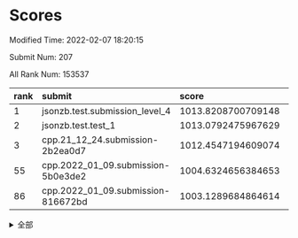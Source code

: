 # Scores

Modified Time: 2022-02-07 18:20:15

Submit Num: 207

All Rank Num: 153537

| rank |               submit               |       score        |       sigma        | pk_num |
| :--- | :--------------------------------- | :----------------- | :----------------- | :----- |
| 1    | jsonzb.test.submission_level_4     | 1013.8208700709148 | 0.7970918490522722 | 2963   |
| 2    | jsonzb.test.test_1                 | 1013.0792475967629 | 0.8326496228905254 | 2966   |
| 3    | cpp.21_12_24.submission-2b2ea0d7   | 1012.4547194609074 | 0.7745233090899888 | 2967   |
| 55   | cpp.2022_01_09.submission-5b0e3de2 | 1004.6324656384653 | 0.7117708340639164 | 2966   |
| 86   | cpp.2022_01_09.submission-816672bd | 1003.1289684864614 | 0.7195798923021782 | 2968   |


<details>
<summary>全部</summary>

| rank |                 submit                 |       score        |       sigma        | pk_num |
| :--- | :------------------------------------- | :----------------- | :----------------- | :----- |
| 1    | jsonzb.test.submission_level_4         | 1013.8208700709148 | 0.7970918490522722 | 2963   |
| 2    | jsonzb.test.test_1                     | 1013.0792475967629 | 0.8326496228905254 | 2966   |
| 3    | cpp.21_12_24.submission-2b2ea0d7       | 1012.4547194609074 | 0.7745233090899888 | 2967   |
| 4    | gobigger.level_3.submission_level_3_18 | 1012.1110711786607 | 0.7820213282448223 | 2967   |
| 5    | gobigger.level_3.submission_level_3_30 | 1011.3446138021183 | 0.7860739530349938 | 2965   |
| 6    | gobigger.level_3.submission_level_3_25 | 1011.1636169727705 | 0.7831717425455557 | 2970   |
| 7    | gobigger.level_3.submission_level_3_29 | 1011.1061425127191 | 0.770721000615594  | 2962   |
| 8    | gobigger.level_3.submission_level_3_24 | 1010.9223182903886 | 0.7754337235178173 | 2968   |
| 9    | gobigger.level_3.submission_level_3_20 | 1010.8456102609732 | 0.7575496037343676 | 2969   |
| 10   | gobigger.level_3.submission_level_3_48 | 1010.8341447937775 | 0.7608040214076343 | 2966   |
| 11   | gobigger.level_3.submission_level_3_1  | 1010.7433734503243 | 0.767494426219738  | 2967   |
| 12   | gobigger.level_3.submission_level_3_5  | 1010.4237257735344 | 0.7660073650812417 | 2965   |
| 13   | gobigger.level_3.submission_level_3_36 | 1010.3774499402128 | 0.7481424633200622 | 2966   |
| 14   | gobigger.level_3.submission_level_3_46 | 1010.2777148976768 | 0.7471889706470962 | 2959   |
| 15   | gobigger.level_3.submission_level_3_8  | 1010.2607628919235 | 0.7654668701558192 | 2964   |
| 16   | gobigger.level_3.submission_level_3_9  | 1010.2488151423448 | 0.747396134898259  | 2963   |
| 17   | gobigger.level_3.submission_level_3_45 | 1010.1955881488308 | 0.7659441730842653 | 2961   |
| 18   | gobigger.level_3.submission_level_3_35 | 1010.1609924550178 | 0.7490950294448877 | 2964   |
| 19   | gobigger.level_3.submission_level_3_27 | 1010.1510394682913 | 0.7702094194661141 | 2965   |
| 20   | gobigger.level_3.submission_level_3_3  | 1010.1033326829652 | 0.7470511727282996 | 2962   |
| 21   | gobigger.level_3.submission_level_3_34 | 1010.0779927519283 | 0.7726337451577994 | 2968   |
| 22   | gobigger.level_3.submission_level_3_23 | 1010.0684168538958 | 0.7548656318508752 | 2966   |
| 23   | gobigger.level_3.submission_level_3_13 | 1010.0661622488258 | 0.740323947614313  | 2968   |
| 24   | gobigger.level_3.submission_level_3_32 | 1010.0529584667187 | 0.7609990453210704 | 2968   |
| 25   | gobigger.level_3.submission_level_3_31 | 1010.0288760524644 | 0.7753608221834535 | 2970   |
| 26   | gobigger.level_3.submission_level_3_7  | 1009.9710051732887 | 0.7678470668007192 | 2964   |
| 27   | gobigger.level_3.submission_level_3_14 | 1009.9298032237006 | 0.7436499270413587 | 2964   |
| 28   | gobigger.level_3.submission_level_3_16 | 1009.8492292630574 | 0.734602094233683  | 2965   |
| 29   | gobigger.level_3.submission_level_3_42 | 1009.8022296773795 | 0.7435168674854918 | 2968   |
| 30   | gobigger.level_3.submission_level_3_22 | 1009.7651477862994 | 0.7801282124323461 | 2967   |
| 31   | gobigger.level_3.submission_level_3_26 | 1009.6985037868095 | 0.7667148395649914 | 2967   |
| 32   | gobigger.level_3.submission_level_3_11 | 1009.692921417668  | 0.7661202899573666 | 2964   |
| 33   | gobigger.level_3.submission_level_3_33 | 1009.6577307531858 | 0.7586901094534592 | 2969   |
| 34   | gobigger.level_3.submission_level_3_15 | 1009.5597313963641 | 0.7490616462145983 | 2967   |
| 35   | gobigger.level_3.submission_level_3_39 | 1009.4967560994684 | 0.7708447654431627 | 2962   |
| 36   | gobigger.level_3.submission_level_3_38 | 1009.4364667803679 | 0.7599933953639489 | 2971   |
| 37   | gobigger.level_3.submission_level_3_19 | 1009.422167208559  | 0.7657165123351233 | 2969   |
| 38   | gobigger.level_3.submission_level_3_44 | 1009.4188729627429 | 0.7473889862618118 | 2969   |
| 39   | gobigger.level_3.submission_level_3_49 | 1009.404290871005  | 0.7366958126460752 | 2969   |
| 40   | gobigger.level_3.submission_level_3_37 | 1009.3478244033207 | 0.744096883568779  | 2968   |
| 41   | gobigger.level_3.submission_level_3_2  | 1009.3157726239067 | 0.7553815754550145 | 2967   |
| 42   | gobigger.level_3.submission_level_3_6  | 1009.3141790772145 | 0.7372827228060441 | 2968   |
| 43   | gobigger.level_3.submission_level_3_40 | 1009.2942543185878 | 0.7417716554947095 | 2974   |
| 44   | gobigger.level_3.submission_level_3_10 | 1009.2665382624485 | 0.733388233961787  | 2969   |
| 45   | gobigger.level_3.submission_level_3_4  | 1009.131979463327  | 0.7637622942967727 | 2970   |
| 46   | gobigger.level_3.submission_level_3_0  | 1008.9078656126118 | 0.7288321309163341 | 2967   |
| 47   | gobigger.level_3.submission_level_3_47 | 1008.7487087977793 | 0.7462460743317121 | 2965   |
| 48   | gobigger.level_3.submission_level_3_17 | 1008.7137883803827 | 0.7350575498482967 | 2971   |
| 49   | gobigger.level_3.submission_level_3_28 | 1008.6532445120058 | 0.736547956946437  | 2969   |
| 50   | gobigger.level_3.submission_level_3_21 | 1008.4724828883942 | 0.7273956587496009 | 2968   |
| 51   | gobigger.level_3.submission_level_3_41 | 1008.2729703340343 | 0.7436894128627284 | 2969   |
| 52   | gobigger.level_3.submission_level_3_43 | 1008.1378481847078 | 0.7388079539754653 | 2967   |
| 53   | gobigger.level_3.submission_level_3_12 | 1008.0882448273405 | 0.7429051827818235 | 2971   |
| 54   | gobigger.level_1.submission_level_1_29 | 1004.6408032763333 | 0.712840287300563  | 2967   |
| 55   | cpp.2022_01_09.submission-5b0e3de2     | 1004.6324656384653 | 0.7117708340639164 | 2966   |
| 56   | gobigger.level_1.submission_level_1_21 | 1004.6080849137178 | 0.7112134563328744 | 2971   |
| 57   | gobigger.level_1.submission_level_1_2  | 1004.6067716500331 | 0.7244870577357267 | 2965   |
| 58   | gobigger.level_1.submission_level_1_1  | 1004.4195978428584 | 0.7198824900634896 | 2967   |
| 59   | gobigger.level_1.submission_level_1_12 | 1004.395531445606  | 0.7239045086861453 | 2969   |
| 60   | gobigger.level_1.submission_level_1_11 | 1004.2574439890171 | 0.7082537004583008 | 2973   |
| 61   | gobigger.level_1.submission_level_1_34 | 1004.2166774850105 | 0.7139097582610434 | 2967   |
| 62   | gobigger.level_1.submission_level_1_44 | 1004.1162792370843 | 0.713310308438832  | 2966   |
| 63   | gobigger.level_1.submission_level_1_17 | 1003.9199070102594 | 0.7218328127215909 | 2966   |
| 64   | gobigger.level_1.submission_level_1_7  | 1003.9095294156193 | 0.7358834242078981 | 2972   |
| 65   | gobigger.level_1.submission_level_1_24 | 1003.8948798245241 | 0.709810003993438  | 2969   |
| 66   | gobigger.level_1.submission_level_1_39 | 1003.8650771609036 | 0.715499178165485  | 2964   |
| 67   | gobigger.level_1.submission_level_1_26 | 1003.7972983112372 | 0.713379438533517  | 2970   |
| 68   | gobigger.level_1.submission_level_1_25 | 1003.7957699477291 | 0.721406869627776  | 2966   |
| 69   | gobigger.level_1.submission_level_1_8  | 1003.7012809926954 | 0.7089859722299593 | 2967   |
| 70   | gobigger.level_1.submission_level_1_30 | 1003.6058419761268 | 0.7251836950148942 | 2970   |
| 71   | gobigger.level_1.submission_level_1_6  | 1003.5856539481308 | 0.7104483117646506 | 2967   |
| 72   | gobigger.level_1.submission_level_1_15 | 1003.4938570797775 | 0.7068638473586467 | 2963   |
| 73   | gobigger.level_1.submission_level_1_46 | 1003.4823697641646 | 0.7171733225422408 | 2971   |
| 74   | gobigger.level_1.submission_level_1_13 | 1003.428328789659  | 0.7052938995377425 | 2965   |
| 75   | gobigger.level_1.submission_level_1_41 | 1003.4265889027657 | 0.7126944429883295 | 2963   |
| 76   | gobigger.level_1.submission_level_1_35 | 1003.3793208220293 | 0.7200286989476922 | 2965   |
| 77   | gobigger.level_1.submission_level_1_4  | 1003.3580598487491 | 0.7114493635946408 | 2968   |
| 78   | gobigger.level_1.submission_level_1_14 | 1003.314792654636  | 0.7223904976420422 | 2965   |
| 79   | gobigger.level_1.submission_level_1_48 | 1003.2982077172696 | 0.7112536690459214 | 2972   |
| 80   | gobigger.level_1.submission_level_1_42 | 1003.2636659436814 | 0.7133775782764372 | 2967   |
| 81   | gobigger.level_1.submission_level_1_49 | 1003.2476094015436 | 0.7133447720807496 | 2960   |
| 82   | gobigger.level_1.submission_level_1_16 | 1003.1864917124706 | 0.7176873492091973 | 2970   |
| 83   | gobigger.level_1.submission_level_1_38 | 1003.1804189980094 | 0.7169659253235954 | 2965   |
| 84   | gobigger.level_1.submission_level_1_37 | 1003.1668654883495 | 0.7190904009049559 | 2969   |
| 85   | gobigger.level_1.submission_level_1_22 | 1003.1346744004517 | 0.7195868762957803 | 2962   |
| 86   | cpp.2022_01_09.submission-816672bd     | 1003.1289684864614 | 0.7195798923021782 | 2968   |
| 87   | gobigger.level_1.submission_level_1_9  | 1003.087106613526  | 0.7118147249929057 | 2965   |
| 88   | gobigger.level_1.submission_level_1_23 | 1003.0709003055871 | 0.7193257685069416 | 2970   |
| 89   | gobigger.level_1.submission_level_1_3  | 1003.0532021994517 | 0.7132908332161947 | 2967   |
| 90   | gobigger.level_1.submission_level_1_18 | 1003.0482802313791 | 0.7184407023412251 | 2966   |
| 91   | gobigger.level_1.submission_level_1_5  | 1003.001099614181  | 0.7174869913472146 | 2965   |
| 92   | gobigger.level_1.submission_level_1_47 | 1002.967498246679  | 0.7144707535306021 | 2969   |
| 93   | gobigger.level_1.submission_level_1_28 | 1002.8912371942523 | 0.7056771384837036 | 2962   |
| 94   | gobigger.level_1.submission_level_1_40 | 1002.8863045536133 | 0.7141419794712925 | 2967   |
| 95   | gobigger.level_1.submission_level_1_36 | 1002.8777919537165 | 0.7108489089771121 | 2966   |
| 96   | gobigger.level_1.submission_level_1_20 | 1002.8285684258877 | 0.7152684786067058 | 2968   |
| 97   | gobigger.level_1.submission_level_1_45 | 1002.795972188515  | 0.7150499409881872 | 2970   |
| 98   | gobigger.level_1.submission_level_1_33 | 1002.7463344828926 | 0.7214776919226259 | 2967   |
| 99   | gobigger.level_1.submission_level_1_31 | 1002.7047646309402 | 0.7155895931679371 | 2969   |
| 100  | gobigger.level_1.submission_level_1_32 | 1002.5482807232828 | 0.7179257200498098 | 2965   |
| 101  | gobigger.level_1.submission_level_1_27 | 1002.3833862013336 | 0.6969582574400819 | 2972   |
| 102  | gobigger.level_1.submission_level_1_10 | 1002.3038734268415 | 0.7105834248828148 | 2966   |
| 103  | gobigger.level_1.submission_level_1_0  | 1002.2314366946646 | 0.7144787997765699 | 2967   |
| 104  | gobigger.level_1.submission_level_1_19 | 1002.1643153656676 | 0.7156661041475046 | 2969   |
| 105  | gobigger.level_1.submission_level_1_43 | 1002.1127581191906 | 0.7106634862223953 | 2969   |
| 106  | gobigger.random.submission_random_24   | 998.282719205004   | 0.717169156816134  | 2969   |
| 107  | gobigger.random.submission_random_41   | 997.3627292893482  | 0.7166953477280795 | 2968   |
| 108  | gobigger.random.submission_random_49   | 997.3100661527303  | 0.709214552719091  | 2961   |
| 109  | gobigger.random.submission_random_26   | 997.2402247147522  | 0.701463984829239  | 2972   |
| 110  | gobigger.random.submission_random_8    | 997.0615070134107  | 0.7136404621228999 | 2968   |
| 111  | gobigger.random.submission_random_38   | 996.9177700720733  | 0.7085961960230315 | 2965   |
| 112  | gobigger.random.submission_random_44   | 996.8173511579477  | 0.7069666273081687 | 2964   |
| 113  | gobigger.random.submission_random_1    | 996.7133308443955  | 0.7155002614197723 | 2964   |
| 114  | gobigger.random.submission_random_21   | 996.6518814794489  | 0.7160422149037957 | 2972   |
| 115  | gobigger.random.submission_random_37   | 996.6434870328123  | 0.7005505738114118 | 2967   |
| 116  | gobigger.random.submission_random_40   | 996.6247322935349  | 0.7042980910240766 | 2969   |
| 117  | gobigger.random.submission_random_42   | 996.5598819386798  | 0.714085278557642  | 2967   |
| 118  | gobigger.random.submission_random_22   | 996.533684848227   | 0.7119314366111674 | 2967   |
| 119  | gobigger.random.submission_random_35   | 996.4848927904534  | 0.7078867236619703 | 2968   |
| 120  | gobigger.random.submission_random_15   | 996.3574245822841  | 0.7143987445670196 | 2966   |
| 121  | gobigger.random.submission_random_6    | 996.3223433475118  | 0.7172255081762773 | 2967   |
| 122  | gobigger.random.submission_random_0    | 996.3128350288371  | 0.6992436322569833 | 2966   |
| 123  | gobigger.level_2.submission_level_2_31 | 996.293282015635   | 0.7127780989808284 | 2966   |
| 124  | gobigger.random.submission_random_20   | 996.1839807585272  | 0.7187974721215534 | 2968   |
| 125  | gobigger.random.submission_random_27   | 996.0917355097905  | 0.7244142870009043 | 2968   |
| 126  | gobigger.random.submission_random_30   | 996.0533336706652  | 0.7116324637335443 | 2967   |
| 127  | gobigger.random.submission_random_48   | 996.0331853003753  | 0.7141984768337054 | 2968   |
| 128  | gobigger.random.submission_random_28   | 996.0078008165733  | 0.7034945475326267 | 2967   |
| 129  | gobigger.random.submission_random_25   | 995.9621654213945  | 0.7048807626941427 | 2964   |
| 130  | gobigger.random.submission_random_16   | 995.8902248099232  | 0.7010738891378759 | 2970   |
| 131  | gobigger.random.submission_random_45   | 995.8586163891728  | 0.7121999146493817 | 2960   |
| 132  | gobigger.random.submission_random_31   | 995.7768631987943  | 0.6971739939468691 | 2969   |
| 133  | gobigger.random.submission_random_47   | 995.7529399594591  | 0.7176606136138995 | 2962   |
| 134  | gobigger.random.submission_random_43   | 995.7056357026069  | 0.7238474613086419 | 2971   |
| 135  | gobigger.random.submission_random_39   | 995.66943175112    | 0.715519835968013  | 2970   |
| 136  | gobigger.random.submission_random_23   | 995.661574950291   | 0.7081155533124596 | 2967   |
| 137  | gobigger.random.submission_random_32   | 995.6512205698941  | 0.7168177102728277 | 2966   |
| 138  | gobigger.random.submission_random_36   | 995.6429916352665  | 0.7179619478924812 | 2973   |
| 139  | gobigger.random.submission_random_17   | 995.6151865234544  | 0.710406973173866  | 2974   |
| 140  | gobigger.random.submission_random_33   | 995.60747093423    | 0.704017894639687  | 2965   |
| 141  | gobigger.random.submission_random_2    | 995.4623820089189  | 0.7273784986533197 | 2970   |
| 142  | gobigger.random.submission_random_5    | 995.4231324267646  | 0.7139985774153854 | 2972   |
| 143  | gobigger.random.submission_random_7    | 995.4220859516157  | 0.7166405667369051 | 2964   |
| 144  | gobigger.random.submission_random_14   | 995.3206839094197  | 0.719255245967577  | 2965   |
| 145  | gobigger.random.submission_random_34   | 995.2946052602774  | 0.7116225651469257 | 2973   |
| 146  | gobigger.random.submission_random_12   | 995.2731995665503  | 0.7141462675854005 | 2969   |
| 147  | gobigger.random.submission_random_9    | 995.2716568742098  | 0.7062708164909238 | 2961   |
| 148  | gobigger.random.submission_random_13   | 995.0773454097878  | 0.7067091712432126 | 2965   |
| 149  | gobigger.random.submission_random_18   | 995.0563823434994  | 0.7214852219117698 | 2964   |
| 150  | gobigger.random.submission_random_4    | 994.9182171498306  | 0.7078658568398192 | 2962   |
| 151  | gobigger.random.submission_random_19   | 994.9057905118478  | 0.6986925122870309 | 2967   |
| 152  | gobigger.random.submission_random_29   | 994.8558968335184  | 0.7140441639695677 | 2971   |
| 153  | gobigger.random.submission_random_46   | 994.7941969916875  | 0.7106563516133508 | 2968   |
| 154  | gobigger.random.submission_random_11   | 994.5905475406485  | 0.7405201939678695 | 2968   |
| 155  | gobigger.random.submission_random_10   | 994.5464204890562  | 0.705013158346194  | 2967   |
| 156  | gobigger.random.submission_random_3    | 994.4982162903101  | 0.7195957372769863 | 2964   |
| 157  | gobigger.level_2.submission_level_2_33 | 993.9756922935179  | 0.7331991839874527 | 2971   |
| 158  | gobigger.level_2.submission_level_2_14 | 993.886090608806   | 0.7182902467721758 | 2964   |
| 159  | gobigger.level_2.submission_level_2_19 | 993.4378746377566  | 0.7427098261245914 | 2971   |
| 160  | gobigger.level_2.submission_level_2_44 | 993.3949355524406  | 0.7302805539056634 | 2966   |
| 161  | gobigger.level_2.submission_level_2_25 | 993.2907370334397  | 0.7465362489412506 | 2966   |
| 162  | gobigger.level_2.submission_level_2_41 | 993.1721091388072  | 0.7303376078442243 | 2964   |
| 163  | gobigger.level_2.submission_level_2_26 | 993.1660956752435  | 0.7383083360297615 | 2959   |
| 164  | gobigger.level_2.submission_level_2_10 | 993.1559091194833  | 0.7653492404089328 | 2964   |
| 165  | gobigger.level_2.submission_level_2_21 | 993.0311970158127  | 0.7431585183457741 | 2966   |
| 166  | gobigger.level_2.submission_level_2_1  | 993.0058326643526  | 0.7315699174585029 | 2959   |
| 167  | gobigger.level_2.submission_level_2_17 | 992.842905391253   | 0.750162833933059  | 2964   |
| 168  | gobigger.level_2.submission_level_2_45 | 992.7471618573446  | 0.731723653809702  | 2963   |
| 169  | gobigger.level_2.submission_level_2_2  | 992.6842467090007  | 0.7414279892933033 | 2967   |
| 170  | gobigger.level_2.submission_level_2_8  | 992.6560893147317  | 0.7305584202271465 | 2968   |
| 171  | gobigger.level_2.submission_level_2_5  | 992.636985614831   | 0.7567416059653927 | 2964   |
| 172  | gobigger.level_2.submission_level_2_38 | 992.6289415849704  | 0.723169314437704  | 2968   |
| 173  | gobigger.level_2.submission_level_2_4  | 992.5530353906737  | 0.7443301146910518 | 2968   |
| 174  | gobigger.level_2.submission_level_2_16 | 992.3915054644634  | 0.7324895457637585 | 2965   |
| 175  | gobigger.level_2.submission_level_2_0  | 992.2859174199601  | 0.7558832210365705 | 2969   |
| 176  | gobigger.level_2.submission_level_2_29 | 992.2249974458366  | 0.7412634118750409 | 2967   |
| 177  | gobigger.level_2.submission_level_2_6  | 992.2114341079279  | 0.7419640482799575 | 2962   |
| 178  | gobigger.level_2.submission_level_2_49 | 992.0956828275741  | 0.7299003892851014 | 2965   |
| 179  | gobigger.level_2.submission_level_2_23 | 992.018991099693   | 0.7241563221506676 | 2965   |
| 180  | gobigger.level_2.submission_level_2_35 | 991.971378358778   | 0.7607068542513752 | 2967   |
| 181  | gobigger.level_2.submission_level_2_32 | 991.9555146339936  | 0.7402411863349487 | 2965   |
| 182  | gobigger.level_2.submission_level_2_11 | 991.95211599972    | 0.7403094435981957 | 2968   |
| 183  | gobigger.level_2.submission_level_2_22 | 991.7997366511247  | 0.7439802319082968 | 2964   |
| 184  | gobigger.level_2.submission_level_2_24 | 991.7857744515237  | 0.7567968714427997 | 2964   |
| 185  | gobigger.level_2.submission_level_2_30 | 991.7744229753536  | 0.7425987009854043 | 2969   |
| 186  | gobigger.level_2.submission_level_2_3  | 991.635149983401   | 0.7583245029179799 | 2970   |
| 187  | gobigger.level_2.submission_level_2_40 | 991.5937109425098  | 0.7719655469533099 | 2968   |
| 188  | gobigger.level_2.submission_level_2_12 | 991.566212177827   | 0.7554454112882453 | 2968   |
| 189  | gobigger.level_2.submission_level_2_46 | 991.5313333374321  | 0.739580477371445  | 2968   |
| 190  | gobigger.level_2.submission_level_2_36 | 991.5082854708766  | 0.7441201684688146 | 2965   |
| 191  | gobigger.level_2.submission_level_2_48 | 991.5074054577238  | 0.7430835511960234 | 2965   |
| 192  | gobigger.level_2.submission_level_2_15 | 991.4794156240192  | 0.7732987106389756 | 2968   |
| 193  | gobigger.level_2.submission_level_2_7  | 991.3883988351491  | 0.7523348396560368 | 2971   |
| 194  | gobigger.level_2.submission_level_2_27 | 991.3857613153265  | 0.7361591283335395 | 2969   |
| 195  | gobigger.level_2.submission_level_2_47 | 991.3807405389853  | 0.7574808851151386 | 2965   |
| 196  | gobigger.level_2.submission_level_2_37 | 991.302122307351   | 0.7461052236003453 | 2968   |
| 197  | gobigger.level_2.submission_level_2_28 | 991.2703849170695  | 0.7474765852667794 | 2969   |
| 198  | gobigger.level_2.submission_level_2_13 | 991.178266077628   | 0.7546445582836979 | 2961   |
| 199  | gobigger.level_2.submission_level_2_43 | 991.1237287181775  | 0.7463417368264493 | 2970   |
| 200  | gobigger.level_2.submission_level_2_42 | 991.0801090659681  | 0.7575434333720655 | 2970   |
| 201  | gobigger.level_2.submission_level_2_39 | 990.9568386071157  | 0.751887303534076  | 2969   |
| 202  | gobigger.level_2.submission_level_2_9  | 990.8129668598582  | 0.7383975501216198 | 2969   |
| 203  | gobigger.level_2.submission_level_2_18 | 990.5090144438637  | 0.781695735913749  | 2967   |
| 204  | gobigger.level_2.submission_level_2_34 | 989.8963276714895  | 0.7786797197036539 | 2970   |
| 205  | gobigger.level_2.submission_level_2_20 | 988.917370981155   | 0.7789814153426835 | 2966   |
| 206  | gobigger.none.submission_none_0        | 976.3765396992742  | 1.4195420516509003 | 2967   |
| 207  | gobigger.none.submission_none_1        | 973.8348374231562  | 1.7822996092377317 | 2970   |

</details>